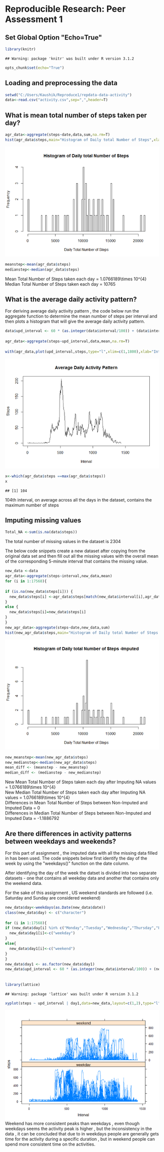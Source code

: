 # Reproducible Research: Peer Assessment 1
## Set Global Option "Echo=True"


```r
library(knitr)
```

```
## Warning: package 'knitr' was built under R version 3.1.2
```

```r
opts_chunk$set(echo="True")
```

## Loading and preprocessing the data

```r
setwd("C:/Users/Kaushik/Reproduce1/repdata-data-activity")
data<-read.csv("activity.csv",sep=",",header=T)
```


## What is mean total number of steps taken per day?


```r
agr_data<-aggregate(steps~date,data,sum,na.rm=T)
hist(agr_data$steps,main="Histogram of Daily total Number of Steps",xlab="Daily Total Number of Steps",breaks=100)
```

![](./PA1_template_files/figure-html/unnamed-chunk-3-1.png) 

```r
meanstep<-mean(agr_data$steps)
medianstep<-median(agr_data$steps)
```
Mean Total Number of Steps taken each day = 1.0766189\times 10^{4}  
Median Total Number of Steps taken each day = 10765

## What is the average daily activity pattern?
For deriving average daily activity pattern , the code below run the 
aggregate function to determine the mean number of steps per interval and then plots a histogram that will give the average daily activity pattern.


```r
data$upd_interval <- 60 * (as.integer(data$interval/100)) + (data$interval %% 100)

agr_data<-aggregate(steps~upd_interval,data,mean,na.rm=T)

with(agr_data,plot(upd_interval,steps,type="l",xlim=c(1,1800),xlab="Interval",ylab="Steps",main="Average Daily Activity Pattern"))
```

![](./PA1_template_files/figure-html/unnamed-chunk-4-1.png) 

```r
x<-which(agr_data$steps ==max(agr_data$steps))
x
```

```
## [1] 104
```

104th interval, on average across all the days in the dataset, contains the maximum number of steps

## Imputing missing values

```r
Total_NA <-sum(is.na(data$steps))
```
The total number of missing values in the dataset is 2304

The below code snippets create a new dataset after copying from the original data set and then fill out all the missing values with the overall mean of the corresponding 5-minute interval that contains the missing value. 


```r
new_data <-data
agr_data<-aggregate(steps~interval,new_data,mean)
for (i in 1:17568){

if (is.na(new_data$steps[i])) {
  new_data$steps[i] <-agr_data$steps[match(new_data$interval[i],agr_data$interval)] 
}
else {
  new_data$steps[i]=new_data$steps[i]
}
}
new_agr_data<-aggregate(steps~date,new_data,sum)
hist(new_agr_data$steps,main="Histogram of Daily total Number of Steps -Imputed",xlab="Daily Total Number of Steps",breaks=100)
```

![](./PA1_template_files/figure-html/unnamed-chunk-6-1.png) 

```r
new_meanstep<-mean(new_agr_data$steps)
new_medianstep<-median(new_agr_data$steps)
mean_diff <- (meanstep - new_meanstep)
median_diff <- (medianstep - new_medianstep)
```
New Mean Total Number of Steps taken each day after Imputing NA values = 1.0766189\times 10^{4}  
New Median Total Number of Steps taken each day after Imputing NA values = 1.0766189\times 10^{4}  
Differences in Mean Total Number of Steps between Non-Imputed and Imputed Data = 0   
Differences in Median Total Number of Steps between Non-Imputed and Imputed Data = -1.1886792


## Are there differences in activity patterns between weekdays and weekends?

For this part of assignment , the imputed data with all the missing data filled in has been used. 
The code snippets below first identify the day of the week by using the "weekdays()" function on the date column. 

After identifying the day of the week the datset is divided into two separate datasets - one that contains all weekday data and another that contains only the weekend data.

For the sake of this assignment , US weekend standards are followed (i.e. Saturday and Sunday are considered weekend)


```r
new_data$day<-weekdays(as.Date(new_data$date))
class(new_data$day) <- c("character")

for (i in 1:17568){
if (new_data$day[i] %in% c("Monday","Tuesday","Wednesday","Thursday","Friday")){
  new_data$day1[i]<-c("weekday")
}
else{
  new_data$day1[i]<-c("weekend")
}
}
new_data$day1 <- as.factor(new_data$day1)
new_data$upd_interval <- 60 * (as.integer(new_data$interval/100)) + (new_data$interval %% 100)


library(lattice)
```

```
## Warning: package 'lattice' was built under R version 3.1.2
```

```r
xyplot(steps ~ upd_interval | day1,data=new_data,layout=c(1,2),type="l",xlab="Interval")
```

![](./PA1_template_files/figure-html/unnamed-chunk-7-1.png) 
Weekend has more consistent peaks than weekdays , even though weekdays seems the activity peak is higher , but the inconsistency in the data , it can be concluded that due to in weekdays people are generally gets time for the activity during a specific duration , but in weekend people can spend more consistent time on the activities.
